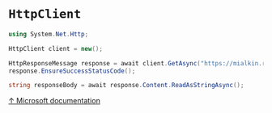 # `HttpClient`

```csharp
using System.Net.Http;

HttpClient client = new();

HttpResponseMessage response = await client.GetAsync("https://mialkin.ru");
response.EnsureSuccessStatusCode();

string responseBody = await response.Content.ReadAsStringAsync();
```

[↑ Microsoft documentation](https://docs.microsoft.com/en-us/dotnet/api/system.net.http.httpclient)
